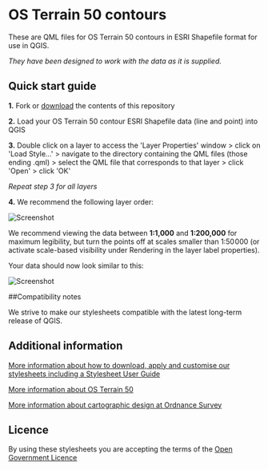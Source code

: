 # OS Terrain 50 contours

These are QML files for OS Terrain 50 contours in ESRI Shapefile format for use in QGIS.

*They have been designed to work with the data as it is supplied.*

## Quick start guide

**1.**  Fork or [download](https://github.com/OrdnanceSurvey/OS-Terrain-50-stylesheets/archive/master.zip) the contents of this repository

**2.**  Load your OS Terrain 50 contour ESRI Shapefile data (line and point) into QGIS

**3.**  Double click on a layer to access the 'Layer Properties' window > click on 'Load Style...' > navigate to the directory containing the QML files (those ending .qml) > select the QML file that corresponds to that layer > click 'Open' > click 'OK'

*Repeat step 3 for all layers*

**4.**  We recommend the following layer order:

  ![Screenshot](https://github.com/OrdnanceSurvey/OS-Terrain-50-stylesheets/raw/master/ESRI%20Shapefile%20contour%20stylesheets/QGIS%20stylesheets%20(QML)/images/OS_Terrain_50_layer_order.png "Recommended layer order for OS Terrain 50 contours")

We recommend viewing the data between **1:1,000** and **1:200,000** for maximum legibility, but turn the points off at scales smaller than 1:50 000 (or activate scale-based visibility under Rendering in the layer label properties).

Your data should now look similar to this: 

  ![Screenshot](https://github.com/OrdnanceSurvey/OS-Terrain-50-stylesheets/raw/master/ESRI%20Shapefile%20contour%20stylesheets/QGIS%20stylesheets%20(QML)/images/OS_Terrain_50_screenshot.png "Screenshot of OS Terrain 50 contours")

##Compatibility notes

We strive to make our stylesheets compatible with the latest long-term release of QGIS.

## Additional information

[More information about how to download, apply and customise our stylesheets including a Stylesheet User Guide](http://www.ordnancesurvey.co.uk/resources/carto-design/cartographic-stylesheets.html)

[More information about OS Terrain 50](http://www.ordnancesurvey.co.uk/business-and-government/products/terrain-50.html)

[More information about cartographic design at Ordnance Survey](https://www.ordnancesurvey.co.uk/resources/carto-design/)

## Licence

By using these stylesheets you are accepting the terms of the [Open Government Licence](http://www.nationalarchives.gov.uk/doc/open-government-licence/version/3/)